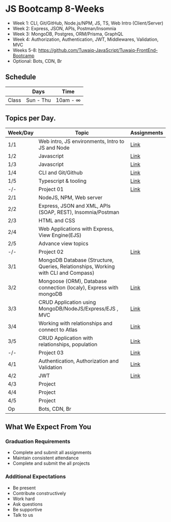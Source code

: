 # JS Bootcamp 8-Weeks

- Week 1: CLI, Git/GitHub, Node.js/NPM, JS, TS, Web Intro (Client/Server)
- Week 2: Express, JSON, APIs, Postman/Insomnia
- Week 3: MongoDB, Postgres, ORM/Prisma, GraphQL
- Week 4: Authorization, Authentication, JWT, Middlewares, Validation, MVC
- Weeks 5-8: https://github.com/Tuwaiq-JavaScript/Tuwaiq-FrontEnd-Bootcamp
- Optional: Bots, CDN, Br





## Schedule
|  | Days | Time |
| --- | ------------- | ------------- |
| Class | Sun - Thu  | 10am - ∞  |


## Topics per Day.

| Week/Day | Topic | Assignments|
| --- | ------------- |---|
| 1/1 | Web intro, JS environments, Intro to JS and Node | [Link](https://github.com/Tuwaiq-JavaScript/hw01) | 
| 1/2 | Javascript |[Link](https://github.com/Tuwaiq-JavaScript/hw02) | 
| 1/3 | Javascript |[Link](https://github.com/Tuwaiq-JavaScript/hw03) | 
| 1/4 | CLI and Git/Github |[Link](https://github.com/Tuwaiq-JavaScript/hw04) | 
| 1/5 | Typescript & tooling | [Link](https://github.com/Tuwaiq-JavaScript/hw05)|
| -/- | Project 01 | [Link](https://github.com/Tuwaiq-JavaScript/project01)|
| 2/1 | NodeJS, NPM, Web server
| 2/2 | Express, JSON and XML, APIs (SOAP, REST), Insomnia/Postman
| 2/3 | HTML and CSS
| 2/4 | Web Applications with Express, View Engine(EJS) 
| 2/5 | Advance view topics
| -/- | Project 02 | [Link](https://github.com/Tuwaiq-JavaScript/project02)|
| 3/1 | MongoDB Database (Structure, Queries, Relationships, Working with CLI and Compass) 
| 3/2 | Mongoose (ORM), Database connection (localy), Express with mongoDB |[Link](https://github.com/Tuwaiq-JavaScript/hw06)|
| 3/3 | CRUD Application using MongoDB/NodeJS/Express/EJS , MVC |[Link](https://github.com/Tuwaiq-JavaScript/hw07)|
| 3/4 | Working with relationships and connect to Atlas|[Link]()|
| 3/5 | CRUD Application with relationships, population |[Link]()|
| -/- | Project 03 | [Link](https://github.com/Tuwaiq-JavaScript/project03)|
| 4/1 | Authentication, Authorization and Validation |[Link]()|
| 4/2 | JWT |[Link]()|
| 4/3 | Project |
| 4/4 | Project |
| 4/5 | Project |
| Op | Bots, CDN, Br |


## What We Expect From You
### Graduation Requirements
* Complete and submit all assignments
* Maintain consistent attendance
* Complete and submit the all projects
### Additional Expectations
* Be present
* Contribute constructively
* Work hard
* Ask questions
* Be supportive
* Talk to us
